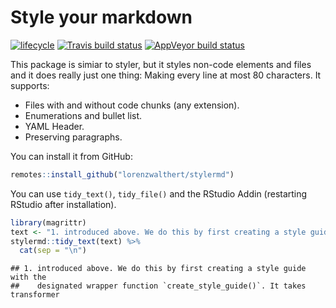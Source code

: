 
# Style your markdown

[![lifecycle](https://img.shields.io/badge/lifecycle-experimental-orange.svg)](https://www.tidyverse.org/lifecycle/#experimental)
[![Travis build
status](https://travis-ci.org/lorenzwalthert/stylermd.svg?branch=master)](https://travis-ci.org/lorenzwalthert/stylermd)
[![AppVeyor build
status](https://ci.appveyor.com/api/projects/status/github/lorenzwalthert/stylermd?branch=master&svg=true)](https://ci.appveyor.com/project/lorenzwalthert/stylermd)

This package is simiar to styler, but it styles non-code elements and
files and it does really just one thing: Making every line at most 80
characters. It supports:

  - Files with and without code chunks (any extension).
  - Enumerations and bullet list.
  - YAML Header.
  - Preserving paragraphs.

You can install it from GitHub:

``` r
remotes::install_github("lorenzwalthert/stylermd")
```

You can use `tidy_text()`, `tidy_file()` and the RStudio Addin
(restarting RStudio after installation).

``` r
library(magrittr)
text <- "1. introduced above. We do this by first creating a style guide with the designated wrapper function `create_style_guide()`. It takes transformer"
stylermd::tidy_text(text) %>%
  cat(sep = "\n")
```

    ## 1. introduced above. We do this by first creating a style guide with the
    ##    designated wrapper function `create_style_guide()`. It takes transformer

